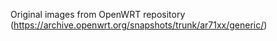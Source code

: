 Original images from OpenWRT repository (https://archive.openwrt.org/snapshots/trunk/ar71xx/generic/)
